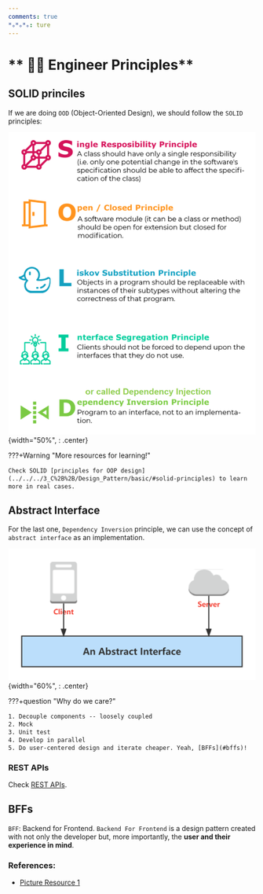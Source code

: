 ```yaml
---
comments: true
ᴴₒᴴₒᴴₒ: ture
---
```


# ** :office_worker: Engineer Principles**

## **SOLID princiles**

If we are doing `OOD` (Object-Oriented Design), we should follow the `SOLID` principles:

![picture 25](pictures/SOLID.png){width="50%", : .center} 

???+Warning "More resources for learning!"

    Check SOLID [principles for OOP design](../../../3_C%2B%2B/Design_Pattern/basic/#solid-principles) to learn more in real cases.

## **Abstract Interface**

For the last one, `Dependency Inversion` principle, we can use the concept of `abstract interface` as an implementation.

![picture 26](pictures/ai.png){width="60%", : .center} 

???+question "Why do we care?"

    1. Decouple components -- loosely coupled
    2. Mock
    3. Unit test
    4. Develop in parallel
    5. Do user-centered design and iterate cheaper. Yeah, [BFFs](#bffs)!

### **REST APIs**

Check [REST APIs](../../5_FullStack/API/rest_api.md).

## **BFFs**

`BFF`: Backend for Frontend. `Backend For Frontend` is a design pattern created with not only the developer but, more importantly, the **user and their experience in mind**. 

### **References:**

- [Picture Resource 1](https://devopedia.org/images/article/177/8101.1558682601.png)
